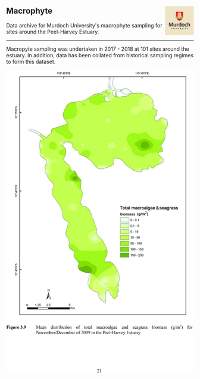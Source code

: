 ## Macrophyte  <img src="https://github.com/AquaticEcoDynamics/Peel_ARC/blob/master/Images/Logos/murdoch.png" width="77.5" height="77.5" align="right">

Data archive for Murdoch University's macrophyte sampling for sites around the Peel-Harvey Estuary.

---

Macropyte sampling was undertaken in 2017 - 2018 at 101 sites around the estuary. In addition, data has been collated from historical sampling regimes to form this dataset.


<img src="https://github.com/AquaticEcoDynamics/Peel_ARC/blob/master/Images/macrophyte.jpg">






